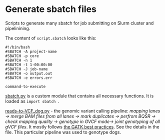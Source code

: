 #  Generate sbatch files

Scripts to generate many sbatch for job submitting on Slurm cluster and pipelinining.

The content of `script.sbatch` looks like this:
```
#!/bin/bash
#SBATCH -A project-name
#SBATCH -p core
#SBATCH -n 1
#SBATCH -t 1-00:00:00
#SBATCH -J job-name
#SBATCH -o output.out
#SBATCH -e errors.err

command-to-execute
```

[sbatch.py](sbatch.py) is a custom module that contains all necessary functions. It is loaded as `import sbatch `.

[reads-to-VCF_dog.py](reads-to-VCF_dog.py) - the genomic variant calling pipeline:
*mapping lanes -> merge BAM files from all lanes -> mark duplicates -> perfrom BQSR -> check mapping quality -> genotype in GVCF mode-> joint genotyping of all gVCF files*.
It mostly follows [the GATK best practices](https://software.broadinstitute.org/gatk/best-practices/workflow?id=11145). See the details in the file. This particular pipeline was used to genotype dogs.
